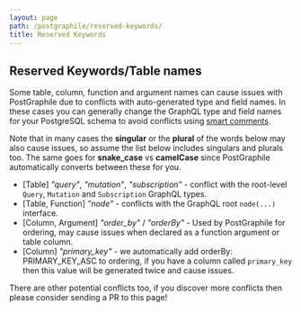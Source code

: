 ```yaml
---
layout: page
path: /postgraphile/reserved-keywords/
title: Reserved Keywords
---
```


## Reserved Keywords/Table names

Some table, column, function and argument names can cause issues with
PostGraphile due to conflicts with auto-generated type and field names. In
these cases you can generally change the GraphQL type and field names for your
PostgreSQL schema to avoid conflicts using [smart
comments](/postgraphile/smart-comments/).

Note that in many cases the **singular** or the **plural** of the words below may also
cause issues, so assume the list below includes singulars and plurals too. The
same goes for **snake\_case** vs **camelCase** since PostGraphile automatically
converts between these for you.

- [Table] *"query"*, *"mutation"*, *"subscription"* - conflict with the root-level `Query`, `Mutation` and `Subscription` GraphQL types.
- [Table, Function] *"node"* - conflicts with the GraphQL root `node(...)` interface.
- [Column, Argument] *"order_by"* / *"orderBy"* - Used by PostGraphile for ordering, may cause issues when declared as a function argument or table column.
- [Column] *"primary_key"* - we automatically add orderBy: PRIMARY\_KEY\_ASC to ordering, if you have a column called `primary_key` then this value will be generated twice and cause issues.

There are other potential conflicts too, if you discover more conflicts then please consider sending a PR to this page!
